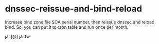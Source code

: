 dnssec-reissue-and-bind-reload
==============================

Increase bind zone file SOA serial number, then reissue dnssec and reload bind. So, you can put it to cron table and run once per month.

jal [@] jal.tw
